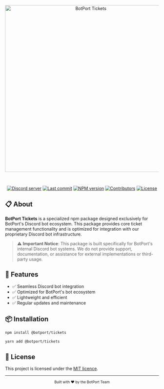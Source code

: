 <div align="center">
	<br />
	<p>
		<img src="https://raw.githubusercontent.com/BotPortOfficial/tickets/main/.github/workflows/banner.png" width="546" alt="BotPort Tickets" />
	</p>
	<p>
</a>
</p>
	<br />
	<p>
	    <a href="https://discord.gg/sRyU4GFraG"><img src="https://img.shields.io/discord/1383201315072639058?color=5865F2&logo=discord&logoColor=white" alt="Discord server" /></a>
		<a href="https://github.com/BotPortOfficial/tickets"><img src="https://img.shields.io/github/last-commit/BotPortOfficial/tickets?logo=github&logoColor=white&style=flat-square" alt="Last commit" /></a>
		<a href="https://www.npmjs.com/package/@botport/tickets"><img src="https://img.shields.io/npm/v/@botport/tickets?maxAge=3600&style=flat-square" alt="NPM version" /></a>
		<a href="https://github.com/BotPortOfficial/tickets/graphs/contributors"><img src="https://img.shields.io/github/contributors/BotPortOfficial/tickets?logo=github&logoColor=white&color=blue&style=flat-square" alt="Contributors" /></a>
		<a href="https://github.com/BotPortOfficial/tickets/blob/main/LICENSE"><img src="https://img.shields.io/github/license/BotPortOfficial/tickets?style=flat-square" alt="License" /></a>
</div>

## 📋 About

**BotPort Tickets** is a specialized npm package designed exclusively for BotPort's Discord bot ecosystem. This package provides core ticket management functionality and is optimized for integration with our proprietary Discord bot infrastructure.

> ⚠️ **Important Notice**: This package is built specifically for BotPort's internal Discord bot systems. We do not provide support, documentation, or assistance for external implementations or third-party usage.

## 🚀 Features

- ✅ Seamless Discord bot integration
- ✅ Optimized for BotPort's bot ecosystem
- ✅ Lightweight and efficient
- ✅ Regular updates and maintenance

## 📦 Installation

```bash
npm install @botport/tickets
```

```bash
yarn add @botport/tickets
```

## 📄 License

This project is licensed under the [MIT licence](https://github.com/BotPortOfficial/tickets/blob/main/LICENSE).

---

<div align="center">
	<sub>Built with ❤️ by the BotPort Team</sub>
</div>